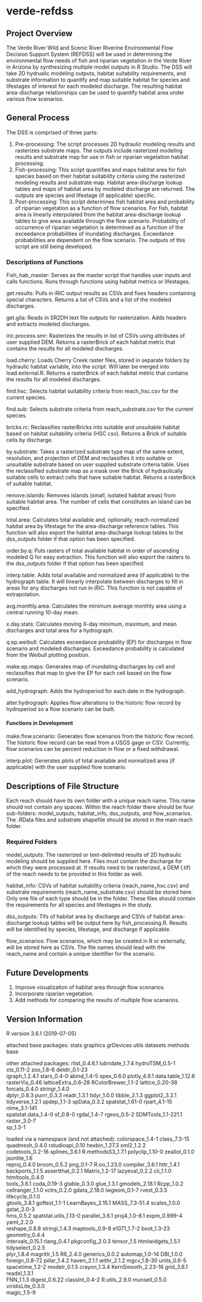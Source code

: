 # verde-refdss
## Project Overview
The Verde River Wild and Scenic River Riverine Environmental Flow Decision Support System (REFDSS) will be used in determining the environmental flow needs of fish and riparian vegetation in the Verde River in Arizona by synthesizing multiple model outputs in R Studio. The DSS will take 2D hydrualic modeling outputs, habitat suitability requirements, and substrate information to quantify and map suitable habitat for species and lifestages of interest for each modeled discharge. The resulting habitat area-discharge relationships can be used to quantify habitat area under various flow scenarios. 

## General Process
The DSS is comprised of three parts:
1. Pre-processing: The script processes 2D hydraulic modeling results and rasterizes substrate maps. The outputs include rasterized modeling results and substrate map for use in fish or riparian vegetation habitat processing. 
2. Fish-processing: This script quantifies and maps habitat area for fish species based on their habitat suitability criteria using the rasterized modeling results and substrate map. Habitat area-discharge lookup tables and maps of habitat area by modeled discharge are returned. The outputs are species and lifestage (if applicable) specific.
3. Post-processing: This script determines fish habitat area and probability of riparian vegetation as a function of flow scenarios. For fish, habitat area is linearly interpolated from the habitat area-discharge lookup tables to give area available through the flow scenario. Probability of occurrence of riparian vegetation is determined as a function of the exceedance probabilities of inundating discharges. Exceedance probabilities are dependent on the flow scenario. The outputs of this script are still being developed.


### Descriptions of Functions
Fish_hab_master: Serves as the master script that handles user inputs and calls functions. Runs through functions using habitat metrics or lifestages. 

get.results: Pulls in iRIC output results as CSVs and fixes headers containing special characters. Returns a list of CSVs and a list of the modeled discharges.

get.gila: Reads in SR2DH text file outputs for rasterization. Adds headers and extracts modeled discharges.

iric.process.smr: Rasterizes the results in list of CSVs using attributes of user supplied DEM. Returns a rasterBrick of each habitat metric that contains the results for all modeled discharges.

load.cherry: Loads Cherry Creek raster files, stored in separate folders by hydraulic habitat variable, into the script. Will later be merged into load.external.R. Returns a rasterBrick of each habitat metric that contains the results for all modeled discharges.

find.hsc: Selects habitat suitability criteria from reach_hsc.csv for the current species.

find.sub: Selects substrate criteria from reach_substrate.csv for the current species.

bricks.rc: Reclassifies rasterBricks into suitable and unsuitable habitat based on habitat suitability criteria (HSC csv). Returns a Brick of suitable cells by discharge.

by.substrate: Takes a rasterized substrate type map of the same extent, resolution, and projection of DEM and reclassifies it into suitable or unsuitable substrate based on user supplied substrate criteria table. Uses the reclassified substrate map as a mask over the Brick of hydraulically suitable cells to extract cells that have suitable habitat. Returns a rasterBrick of suitable habitat.

remove.islands: Removes islands (small, isolated habitat areas) from suitable habitat area. The number of cells that constitutes an island can be specified.

total.area: Calculates total available and, optionally, reach-normalized habitat area by lifestage for the area-discharge reference tables. This function will also export the habitat area-discharge lookup tables to the dss_outputs folder if that option has been specified.

order.by.q: Puts rasters of total available habitat in order of ascending modeled Q for easy extraction. This function will also export the rasters to the dss_outputs folder if that option has been specified.

interp.table: Adds total available and normalized area (if applicable) to the hydrograph table. It will linearly interpolate between discharges to fill in areas for any discharges not run in iRIC. This function is not capable of extrapolation.

avg.monthly.area: Calculates the minimum average monthly area using a central running 10-day mean. 

x.day.stats: Calculates moving X-day minimum, maximum, and mean discharges and total area for a hydrograph.

q.ep.weibull: Calculates exceedance probability (EP) for discharges in flow scenario and modeled discharges. Exceedance probability is calculated from the Weibull plotting position.

make.ep.maps: Generates map of inundating discharges by cell and reclassifies that map to give the EP for each cell based on the flow scenario.

add_hydrograph: Adds the hydroperiod for each date in the hydrograph.

alter.hydrograph: Applies flow alterations to the historic flow record by hydroperiod so a flow scenario can be built.

#### Functions in Development
make.flow.scenario: Generates flow scenarios from the historic flow record. The historic flow record can be read from a USGS gage or CSV. Currently, flow scenarios can be percent reduction in flow or a fixed withdrawal.

interp.plot: Generates plots of total available and normalized area (if applicable) with the user supplied flow scenario.

## Descriptions of File Structure
Each reach should have its own folder with a unique reach name. This name should not contain any spaces. Within the reach folder there should be four sub-folders: model_outputs, habitat_info, dss_outputs, and flow_scenarios. The .RData files and substrate shapefile should be stored in the main reach folder.

### Required Folders
model_outputs: The rasterized or text-delimited results of 2D hydraulic modeling should be supplied here. Files must contain the discharge for which they were processed at. If results need to be rasterized, a DEM (.tif) of the reach needs to be provided in this folder as well.

habitat_info: CSVs of habitat suitability criteria (reach_name_hsc.csv) and substrate requirements (reach_name_substrate.csv) should be stored here. Only one file of each type should be in the folder. These files should contain the requirements for all species and lifestages in the study.

dss_outputs: Tifs of habitat area by discharge and CSVs of habitat area-discharge lookup tables will be output here by fish_processing.R. Results will be identified by species, lifestage, and discharge if applicable.

flow_scenarios: Flow scenarios, which may be created in R or externally, will be stored here as CSVs. The file names should lead with the reach_name and contain a unique identifier for the scenario.

## Future Developments
1. Improve visualization of habitat area through flow scenarios.
2. Incorporate riparian vegetation.
3. Add methods for comparing the results of multiple flow scenarios.

## Version Information
R version 3.6.1 (2019-07-05)

attached base packages:
stats     graphics  grDevices utils     datasets  methods   base     

other attached packages:
rlist_0.4.6.1       lubridate_1.7.4     hydroTSM_0.5-1      xts_0.11-2          zoo_1.8-6           deldir_0.1-23      
igraph_1.2.4.1      stars_0.4-0         abind_1.4-5         spex_0.6.0          plotly_4.9.1        data.table_1.12.6  
rasterVis_0.46      latticeExtra_0.6-28 RColorBrewer_1.1-2  lattice_0.20-38     forcats_0.4.0       stringr_1.4.0      
dplyr_0.8.3         purrr_0.3.3         readr_1.3.1         tidyr_1.0.0         tibble_2.1.3        ggplot2_3.2.1      
tidyverse_1.2.1     spdep_1.1-3         spData_0.3.2        spatstat_1.61-0     rpart_4.1-15        nlme_3.1-141       
spatstat.data_1.4-0 sf_0.8-0            rgdal_1.4-7         rgeos_0.5-2         SDMTools_1.1-221.1  raster_3.0-7       
sp_1.3-1           

loaded via a namespace (and not attached):
colorspace_1.4-1      class_7.3-15          quadmesh_0.4.0        rstudioapi_0.10       hexbin_1.27.3         xml2_1.2.2           
codetools_0.2-16      splines_3.6.1         R.methodsS3_1.7.1     polyclip_1.10-0       zeallot_0.1.0         jsonlite_1.6         
reproj_0.4.0          broom_0.5.2           png_0.1-7             R.oo_1.23.0           compiler_3.6.1        httr_1.4.1           
backports_1.1.5       assertthat_0.2.1      Matrix_1.2-17         lazyeval_0.2.2        cli_1.1.0             htmltools_0.4.0      
tools_3.6.1           coda_0.19-3           gtable_0.3.0          glue_1.3.1            gmodels_2.18.1        Rcpp_1.0.2           
cellranger_1.1.0      vctrs_0.2.0           gdata_2.18.0          lwgeom_0.1-7          rvest_0.3.5           lifecycle_0.1.0      
gtools_3.8.1          goftest_1.1-1         LearnBayes_2.15.1     MASS_7.3-51.4         scales_1.0.0          gstat_2.0-3          
hms_0.5.2             spatstat.utils_1.13-0 parallel_3.6.1        proj4_1.0-8.1         expm_0.999-4          yaml_2.2.0           
reshape_0.8.8         stringi_1.4.3         maptools_0.9-8        e1071_1.7-2           boot_1.3-23           geometry_0.4.4       
intervals_0.15.1      rlang_0.4.1           pkgconfig_2.0.3       tensor_1.5            htmlwidgets_1.5.1     tidyselect_0.2.5     
plyr_1.8.4            magrittr_1.5          R6_2.4.0              generics_0.0.2        automap_1.0-14        DBI_1.0.0            
foreign_0.8-72        pillar_1.4.2          haven_2.1.1           withr_2.1.2           mgcv_1.8-30           units_0.6-5          
spacetime_1.2-2       modelr_0.1.5          crayon_1.3.4          KernSmooth_2.23-16    grid_3.6.1            readxl_1.3.1         
FNN_1.1.3             digest_0.6.22         classInt_0.4-2        R.utils_2.9.0         munsell_0.5.0         viridisLite_0.3.0    
magic_1.5-9  
